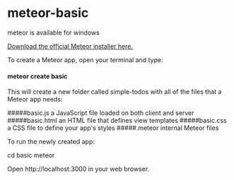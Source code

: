 # meteor-basic

meteor is available for windows

[Download the official Meteor installer here.](https://install.meteor.com/windows)

To create a Meteor app, open your terminal and type:

#### meteor create basic

This will create a new folder called simple-todos with all of the files that a Meteor app needs:

#####basic.js
a JavaScript file loaded on both client and server
#####basic.html
an HTML file that defines view templates
#####basic.css
a CSS file to define your app's styles
#####.meteor
internal Meteor files

To run the newly created app:

cd basic
meteor

Open http://localhost:3000 in your web browser.
